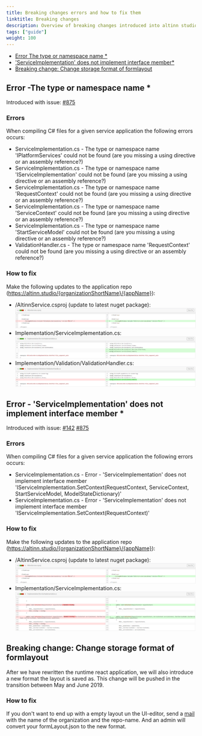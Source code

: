 ```yaml
---
title: Breaking changes errors and how to fix them
linktitle: Breaking changes
description: Overview of breaking changes introduced into altinn studio and how and what to update on an existing application for applicatin owners
tags: ["guide"]
weight: 100
---
```


- [Error The type or namespace name *](#consume-profile-and-register-api-in-runtime-and-make-it-available-for-service-logic-and-prefill)
- [ 'ServiceImplementation' does not implement interface member* ](#consume-profile-and-register-api-in-runtime-and-make-it-available-for-service-logic-and-prefill)
- [Breaking change: Change storage format of formlayout](#breakingchange-form-layout)


<a name="#consume-profile-and-register-api-in-runtime-and-make-it-available-for-service-logic-and-prefill"></a>
## Error -The type or namespace name *
Introduced with issue: [#875](https://github.com/Altinn/altinn-studio/issues/875)

### Errors

When compiling C# files for a given service application the following errors occurs:

- ServiceImplementation.cs - The type or namespace name 'IPlatformServices' could not be found (are you missing a using directive or an assembly reference?)
- ServiceImplementation.cs - The type or namespace name 'IServiceImplementation' could not be found (are you missing a using directive or an assembly reference?)
- ServiceImplementation.cs - The type or namespace name 'RequestContext' could not be found (are you missing a using directive or an assembly reference?)
- ServiceImplementation.cs - The type or namespace name 'ServiceContext' could not be found (are you missing a using directive or an assembly reference?)
- ServiceImplementation.cs - The type or namespace name 'StartServiceModel' could not be found (are you missing a using directive or an assembly reference?)
- ValidationHandler.cs - The type or namespace name 'RequestContext' could not be found (are you missing a using directive or an assembly reference?)

### How to fix

Make the following updates to the application repo (https://altinn.studio/{organizationShortName}/{appName}):

- /AltinnService.csproj (update to latest nuget package):
![update-altinn-service-proj-file](update-altinn-service-proj-file.png)
- Implementation/ServiceImplementation.cs:
![update-service-implementation](update-service-implementation.png)
- Implementation/Validation/ValidationHandler.cs:
![update-validation-handler](update-validation-handler.png)

<a name="#consume-profile-and-register-api-in-runtime-and-make-it-available-for-service-logic-and-prefill"></a>
## Error - 'ServiceImplementation' does not implement interface member *
Introduced with issue: [#142](https://github.com/Altinn/altinn-studio/issues/142) [#875](https://github.com/Altinn/altinn-studio/issues/875)

### Errors

When compiling C# files for a given service application the following errors occurs:

- ServiceImplementation.cs - Error - 'ServiceImplementation' does not implement interface member 'IServiceImplementation.SetContext(RequestContext, ServiceContext, StartServiceModel, ModelStateDictionary)'
- ServiceImplementation.cs - Error - 'ServiceImplementation' does not implement interface member 'IServiceImplementation.SetContext(RequestContext)'

### How to fix

Make the following updates to the application repo (https://altinn.studio/{organizationShortName}/{appName}):

- /AltinnService.csproj (update to latest nuget package):
![update-altinn-service-proj-file](update-altinn-service-proj-file.png)
- Implementation/ServiceImplementation.cs:
![remove-viewbag-from-service-implementation](remove-viewbag-from-service-implementation.png)

<a name="#breakingchange-form-layout"></a>
## Breaking change: Change storage format of formlayout

After we have rewritten the runtime react application, we will also introduce a new format the layout is saved as. This change will be pushed in the transition between May and June 2019.

### How to fix

If you don't want to end up with a empty layout un the UI-editor, send a <a href="mailto:extmgm@brreg.no">mail</a> with the name of the organization and the repo-name.
And an admin will convert your formLayout.json to the new format.